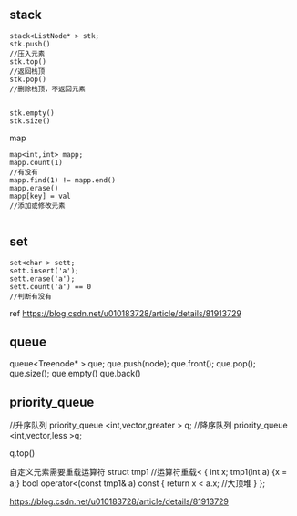 ## stack
```
stack<ListNode* > stk;
stk.push()
//压入元素
stk.top()
//返回栈顶
stk.pop()
//删除栈顶，不返回元素


stk.empty()
stk.size()
```


map
```
map<int,int> mapp;
mapp.count(1)
//有没有
mapp.find(1) != mapp.end()
mapp.erase()
mapp[key] = val
//添加或修改元素


```

## set
```
set<char > sett;
sett.insert('a');
sett.erase('a');
sett.count('a') == 0
//判断有没有
```
ref
https://blog.csdn.net/u010183728/article/details/81913729


## queue 

queue<Treenode* > que;
que.push(node);
que.front();
que.pop();
que.size();
que.empty()
que.back()


## priority_queue
//升序队列
priority_queue <int,vector<int>,greater<int> > q;
//降序队列
priority_queue <int,vector<int>,less<int> >q;

q.top()

自定义元素需要重载运算符
struct tmp1 //运算符重载<
{
    int x;
    tmp1(int a) {x = a;}
    bool operator<(const tmp1& a) const
    {
        return x < a.x; //大顶堆
    }
};


https://blog.csdn.net/u010183728/article/details/81913729